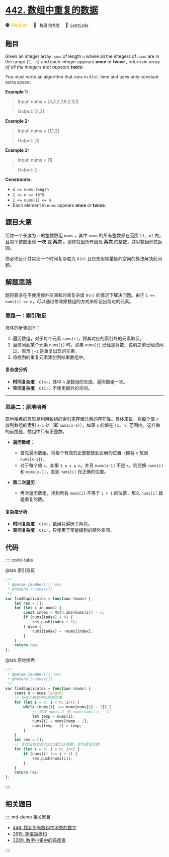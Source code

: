 # [442. 数组中重复的数据](https://leetcode.com/problems/find-all-duplicates-in-an-array)

🟠 <font color=#ffb800>Medium</font>&emsp; 🔖&ensp; [`数组`](/leetcode/outline/tag/array.md) [`哈希表`](/leetcode/outline/tag/hash-table.md)&emsp; 🔗&ensp;[`LeetCode`](https://leetcode.com/problems/find-all-duplicates-in-an-array/)

## 题目

Given an integer array `nums` of length `n` where all the integers of `nums`
are in the range `[1, n]` and each integer appears **once** or **twice** ,
return _an array of all the integers that appears **twice**_.

You must write an algorithm that runs in `O(n) `time and uses only constant
extra space.

**Example 1:**

> Input: nums = [4,3,2,7,8,2,3,1]
>
> Output: [2,3]

**Example 2:**

> Input: nums = [1,1,2]
>
> Output: [1]

**Example 3:**

> Input: nums = [1]
>
> Output: []

**Constraints:**

- `n == nums.length`
- `1 <= n <= 10^5`
- `1 <= nums[i] <= n`
- Each element in `nums` appears **once** or **twice**.

## 题目大意

给你一个长度为 `n` 的整数数组 `nums` ，其中 `nums` 的所有整数都在范围 `[1, n]` 内，且每个整数出现 **一次** 或 **两次** 。请你找出所有出现 **两次** 的整数，并以数组形式返回。

你必须设计并实现一个时间复杂度为 `O(n)` 且仅使用常量额外空间的算法解决此问题。

## 解题思路

题目要求在不使用额外空间和时间复杂度 `O(n)` 的情况下解决问题。由于 `1 <= nums[i] <= n`，可以通过修改原数组的方式来标记出现过的元素。

### 思路一：索引取反

具体的步骤如下：

1. 遍历数组，对于每个元素 `nums[i]`，将其对应的索引处的元素取反。
2. 当访问到某个元素 `nums[j]` 时，如果 `nums[j]` 已经是负数，说明之前已经访问过，表示 `j+1` 是重复出现的元素。
3. 将找到的重复元素添加到结果数组中。

#### 复杂度分析

- **时间复杂度**：`O(n)`，其中 `n` 是数组的长度。遍历数组一次。
- **空间复杂度**：`O(1)`，不使用额外的空间。

---

### 思路二：原地哈希

原地哈希的意思是利用数组的索引来存储元素的存在性。具体来说，将每个值 `x` 放到数组的索引 `x-1` 处（即 `nums[x-1]`），如果 `x` 的值在 `[1, n]` 范围内。这样做的前提是，数组中只有正整数。

- **遍历数组**：

  - 首先遍历数组，将每个有效的正整数放到正确的位置（即将 `x` 放到 `nums[x-1]`）。
  - 对于每个值 `x`，如果 `1 ≤ x ≤ n`，并且 `nums[x-1]` 不是 `x`，则交换 `nums[i]` 和 `nums[x-1]`，直到 `nums[i]` 在正确的位置。

- **第二次遍历**：

  - 再次遍历数组，找到所有 `nums[i]` 不等于 `i + 1` 的位置，那么 `nums[i]` 就是重复的数。

#### 复杂度分析

- **时间复杂度**：`O(n)`，数组只遍历了两次。
- **空间复杂度**：`O(1)`，只使用了常量级别的额外空间。

## 代码

:::: code-tabs

@tab 索引取反

```javascript
/**
 * @param {number[]} nums
 * @return {number[]}
 */
var findDuplicates = function (nums) {
	let res = [];
	for (let i in nums) {
		const index = Math.abs(nums[i]) - 1;
		if (nums[index] < 0) {
			res.push(index + 1);
		} else {
			nums[index] = -nums[index];
		}
	}
	return res;
};
```

@tab 原地哈希

```javascript
/**
 * @param {number[]} nums
 * @return {number[]}
 */
var findDuplicates = function (nums) {
	const n = nums.length;
	// 将每个数放到对应的位置
	for (let i = 0; i < n; i++) {
		while (nums[i] !== nums[nums[i] - 1]) {
			// 交换 nums[i] 和 nums[nums[i] - 1]
			let temp = nums[i];
			nums[i] = nums[temp - 1];
			nums[temp - 1] = temp;
		}
	}
	let res = [];
	// 查找没有放在对应位置的正整数，即为重复的数
	for (let i = 0; i < n; i++) {
		if (nums[i] !== i + 1) {
			res.push(nums[i]);
		}
	}
	return res;
};
```

::::

## 相关题目

:::: md-demo 相关题目
- [448. 找到所有数组中消失的数字](https://leetcode.com/problems/find-all-numbers-disappeared-in-an-array)
- [2615. 等值距离和](https://leetcode.com/problems/sum-of-distances)
- [3289. 数字小镇中的捣蛋鬼](https://leetcode.com/problems/the-two-sneaky-numbers-of-digitville)

::::
